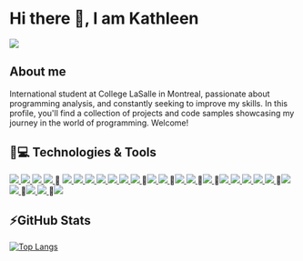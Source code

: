 # Hi there 👋, I am Kathleen
<a href="https://www.linkedin.com/in/kathleenforgiarini/"><img src="https://img.shields.io/badge/linkedin-%230077B5.svg?style=for-the-badge&logo=linkedin&logoColor=white"> </a>
## About me
International student at College LaSalle in Montreal, passionate about programming analysis, and constantly seeking to improve my skills. In this profile, you'll find a collection of projects and code samples showcasing my journey in the world of programming. Welcome! 

## 🚀💻 Technologies & Tools

<a href="#"><img src="https://img.shields.io/badge/html5-%23E34F26.svg?style=for-the-badge&logo=html5&logoColor=white"> </a>
<a href="#"><img src="https://img.shields.io/badge/css3-%231572B6.svg?style=for-the-badge&logo=css3&logoColor=white"> </a>
<a href="#"><img src="https://img.shields.io/badge/bootstrap-%238511FA.svg?style=for-the-badge&logo=bootstrap&logoColor=white"> </a>
<a href="#"><img src="https://img.shields.io/badge/SASS-hotpink.svg?style=for-the-badge&logo=SASS&logoColor=white"> </a>
🔶 <a href="#"><img src="https://img.shields.io/badge/javascript-%23323330.svg?style=for-the-badge&logo=javascript&logoColor=%23F7DF1E"> </a>
<a href="#"><img src="https://img.shields.io/badge/jquery-%230769AD.svg?style=for-the-badge&logo=jquery&logoColor=white"> </a>
<a href="#"><img src="https://img.shields.io/badge/php-%23777BB4.svg?style=for-the-badge&logo=php&logoColor=white"> </a>
<a href="#"><img src="https://img.shields.io/badge/python-3670A0?style=for-the-badge&logo=python&logoColor=ffdd54"> </a>
<a href="#"><img src="https://img.shields.io/badge/java-%23ED8B00.svg?style=for-the-badge&logo=openjdk&logoColor=white"> </a>
<a href="#"><img src="https://img.shields.io/badge/c%23-%23239120.svg?style=for-the-badge&logo=c-sharp&logoColor=white"> </a>
<a href="#"><img src="https://img.shields.io/badge/swift-F54A2A?style=for-the-badge&logo=swift&logoColor=white"> </a>
🔶<a href="#"><img src="https://img.shields.io/badge/Microsoft%20SQL%20Server-CC2927?style=for-the-badge&logo=microsoft%20sql%20server&logoColor=white"> </a>
<a href="#"><img src="https://img.shields.io/badge/mysql-%2300f.svg?style=for-the-badge&logo=mysql&logoColor=white"> </a>
🔶<a href="#"><img src="https://img.shields.io/badge/.NET-5C2D91?style=for-the-badge&logo=.net&logoColor=white"> </a>
<a href="#"><img src="https://img.shields.io/badge/laravel-%23FF2D20.svg?style=for-the-badge&logo=laravel&logoColor=white"> </a>
🔶<a href="#"><img src="https://img.shields.io/badge/WordPress-%23117AC9.svg?style=for-the-badge&logo=WordPress&logoColor=white"> </a>
🔶<a href="#"><img src="https://img.shields.io/badge/Eclipse-FE7A16.svg?style=for-the-badge&logo=Eclipse&logoColor=white"> </a>
<a href="#"><img src="https://img.shields.io/badge/IntelliJIDEA-000000.svg?style=for-the-badge&logo=intellij-idea&logoColor=white"> </a>
<a href="#"><img src="https://img.shields.io/badge/Visual%20Studio%20Code-0078d7.svg?style=for-the-badge&logo=visual-studio-code&logoColor=white"> </a>
<a href="#"><img src="https://img.shields.io/badge/Visual%20Studio-5C2D91.svg?style=for-the-badge&logo=visual-studio&logoColor=white"> </a>
<a href="#"><img src="https://img.shields.io/badge/Xcode-007ACC?style=for-the-badge&logo=Xcode&logoColor=white"> </a>
🔶<a href="#"><img src="https://img.shields.io/badge/jira-%230A0FFF.svg?style=for-the-badge&logo=jira&logoColor=white"> </a>
<a href="#"><img src="https://img.shields.io/badge/Trello-%23026AA7.svg?style=for-the-badge&logo=Trello&logoColor=white"> </a>
🔶<a href="#"><img src="https://img.shields.io/badge/git-%23F05033.svg?style=for-the-badge&logo=git&logoColor=white"> </a>
<a href="#"><img src="https://img.shields.io/badge/github-%23121011.svg?style=for-the-badge&logo=github&logoColor=white"> </a>
🔶<a href="#"><img src="https://img.shields.io/badge/figma-%23F24E1E.svg?style=for-the-badge&logo=figma&logoColor=white"> </a>

## ⚡GitHub Stats
[![Top Langs](https://github-readme-stats.vercel.app/api/top-langs/?username=kathleenforgiarini&layout=compact)](https://github.com/kathleenforgiarini/github-readme-stats)

